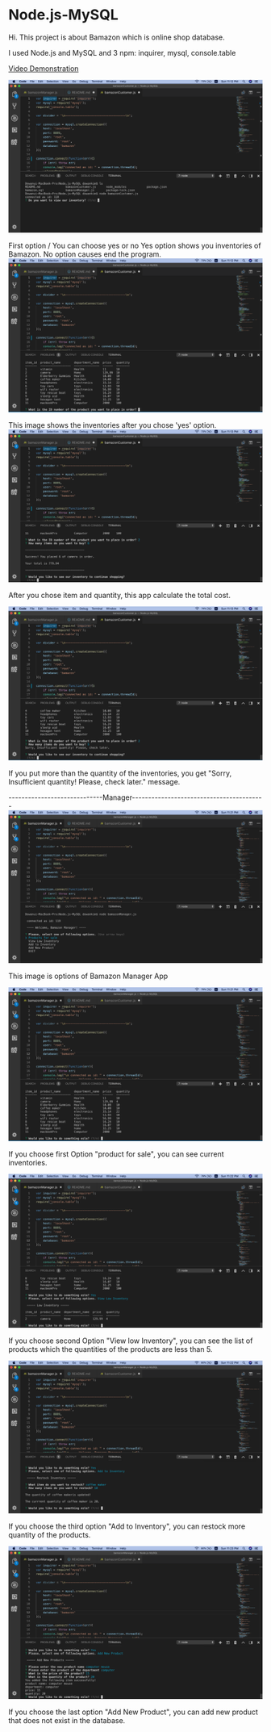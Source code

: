 # Node.js-MySQL

Hi. This project is about Bamazon which is online shop database.

I used Node.js and MySQL and 3 npm: inquirer, mysql, console.table

[Video Demonstration](https://drive.google.com/file/d/1rqHEUzOqZ9ds55QLRBgCNIITttbxuujr/view)

![Bamazon Customer](/images/bamazoncustomer1.png)

First option / You can choose yes or no
Yes option shows you inventories of Bamazon.
No option causes end the program.
![Bamazon Customer](/images/bamazoncustomer2.png)

This image shows the inventories after you chose 'yes' option.
![Bamazon Customer](/images/bamazoncustomer3.png)

After you chose item and quantity, this app calculate the total cost.

![Bamazon Customer](/images/bamazoncustomer4.png)

If you put more than the quantity of the inventories, you get "Sorry, Insufficient quantity! Please, check later." message.


-----------------------------Manager-----------------------------------------
![Bamazon Manager](/images/bamazonmanager1.png)

This image is options of Bamazon Manager App

![Bamazon Manager](/images/bamazonmanager2.png)

If you choose first Option "product for sale", you can see current inventories.

![Bamazon Manager](/images/bamazonmanager3.png)

If you choose second Option "View low Inventory", you can see the list of products which the quantities of the products are less than 5.

![Bamazon Manager](/images/bamazonmanager4.png)

If you choose the third option "Add to Inventory", you can restock more quantity of the products.

![Bamazon Manager](/images/bamazonmanager5.png)

If you choose the last option "Add New Product", you can add new product that does not exist in the database.